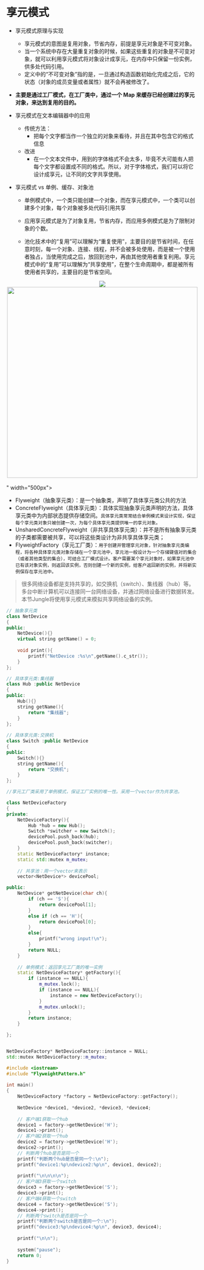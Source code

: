 # 享元模式
* 享元模式原理与实现
	* 享元模式的意图是复用对象，节省内存，前提是享元对象是不可变对象。
	* 当一个系统中存在大量重复对象的时候，如果这些重复的对象是不可变对象，就可以利用享元模式将对象设计成享元，在内存中只保留一份实例，供多处代码引用。
	* 定义中的“不可变对象”指的是，一旦通过构造函数初始化完成之后，它的状态（对象的成员变量或者属性）就不会再被修改了。

* **主要是通过工厂模式，在工厂类中，通过一个 Map 来缓存已经创建过的享元对象，来达到复用的目的。**

* 享元模式在文本编辑器中的应用
	* 传统方法：
		* 把每个文字都当作一个独立的对象来看待，并且在其中包含它的格式信息
	* 改进
		* 在一个文本文件中，用到的字体格式不会太多，毕竟不大可能有人把每个文字都设置成不同的格式。所以，对于字体格式，我们可以将它设计成享元，让不同的文字共享使用。

* 享元模式 vs 单例、缓存、对象池
	* 单例模式中，一个类只能创建一个对象，而在享元模式中，一个类可以创建多个对象，每个对象被多处代码引用共享
	* 应用享元模式是为了对象复用，节省内存，而应用多例模式是为了限制对象的个数。

	* 池化技术中的“复用”可以理解为“重复使用”，主要目的是节省时间，在任意时刻，每一个对象、连接、线程，并不会被多处使用，而是被一个使用者独占，当使用完成之后，放回到池中，再由其他使用者重复利用。享元模式中的“复用”可以理解为“共享使用”，在整个生命周期中，都是被所有使用者共享的，主要目的是节省空间。

<div align="center"> <img src="<div align="center"> <img src="https://img-blog.csdnimg.cn/20191027103011515.png?x-oss-process=image/watermark,type_ZmFuZ3poZW5naGVpdGk,shadow_10,text_aHR0cHM6Ly9ibG9nLmNzZG4ubmV0L3NpbmF0XzIxMTA3NDMz,size_16,color_FFFFFF,t_70" width="500px"> </div><br> " width="500px"> </div><br> 

* Flyweight（抽象享元类）：是一个抽象类，声明了具体享元类公共的方法
* ConcreteFlyweight（具体享元类）：具体实现抽象享元类声明的方法，具体享元类中为内部状态提供存储空间。`具体享元类常常结合单例模式来设计实现，保证每个享元类对象只被创建一次，为每个具体享元类提供唯一的享元对象。`
* UnsharedConcreteFlyweight（非共享具体享元类）：并不是所有抽象享元类的子类都需要被共享，可以将这些类设计为非共享具体享元类；
* FlyweightFactory（享元工厂类）：`用于创建并管理享元对象，针对抽象享元类编程，将各种具体享元类对象存储在一个享元池中，享元池一般设计为一个存储键值对的集合（或者其他类型的集合），可结合工厂模式设计。客户需要某个享元对象时，如果享元池中已有该对象实例，则返回该实例，否则创建一个新的实例，给客户返回新的实例，并将新实例保存在享元池中。`

>很多网络设备都是支持共享的，如交换机（switch）、集线器（hub）等。多台中断计算机可以连接同一台网络设备，并通过网络设备进行数据转发。本节Jungle将使用享元模式来模拟共享网络设备的实例。

```c++
// 抽象享元类
class NetDevice
{
public:
	NetDevice(){}
	virtual string getName() = 0;
 
	void print(){
		printf("NetDevice :%s\n",getName().c_str());
	}
};

// 具体享元类:集线器
class Hub :public NetDevice
{
public:
	Hub(){}
	string getName(){
		return "集线器";
	}
};
 
// 具体享元类:交换机
class Switch :public NetDevice
{
public:
	Switch(){}
	string getName(){
		return "交换机";
	}
};

//享元工厂类采用了单例模式，保证工厂实例的唯一性。采用一个vector作为共享池。

class NetDeviceFactory
{
private:
	NetDeviceFactory(){
		Hub *hub = new Hub();
		Switch *switcher = new Switch();
		devicePool.push_back(hub);
		devicePool.push_back(switcher);
	}
	static NetDeviceFactory* instance;
	static std::mutex m_mutex;
 
	// 共享池：用一个vector来表示
	vector<NetDevice*> devicePool;

public:
	NetDevice* getNetDevice(char ch){
		if (ch == 'S'){
			return devicePool[1];
		}
		else if (ch == 'H'){
			return devicePool[0];
		}
		else{
			printf("wrong input!\n");
		}
		return NULL;
	}
 
	// 单例模式：返回享元工厂类的唯一实例
	static NetDeviceFactory* getFactory(){
		if (instance == NULL){
			m_mutex.lock();
			if (instance == NULL){
				instance = new NetDeviceFactory();
			}
			m_mutex.unlock();
		}
		return instance;
	}

};


NetDeviceFactory* NetDeviceFactory::instance = NULL;
std::mutex NetDeviceFactory::m_mutex;

#include <iostream>
#include "FlyweightPattern.h"
 
int main()
{
	NetDeviceFactory *factory = NetDeviceFactory::getFactory();
 
	NetDevice *device1, *device2, *device3, *device4;
 
	// 客户端1获取一个hub
	device1 = factory->getNetDevice('H');
	device1->print();
	// 客户端2获取一个hub
	device2 = factory->getNetDevice('H');
	device2->print();
	// 判断两个hub是否是同一个
	printf("判断两个hub是否是同一个:\n");
	printf("device1:%p\ndevice2:%p\n", device1, device2);
 
	printf("\n\n\n\n");
	// 客户端3获取一个switch
	device3 = factory->getNetDevice('S');
	device3->print();
	// 客户端4获取一个switch
	device4 = factory->getNetDevice('S');
	device4->print();
	// 判断两个switch是否是同一个
	printf("判断两个switch是否是同一个:\n");
	printf("device3:%p\ndevice4:%p\n", device3, device4);
 
	printf("\n\n");
 
	system("pause");
	return 0;
}
```